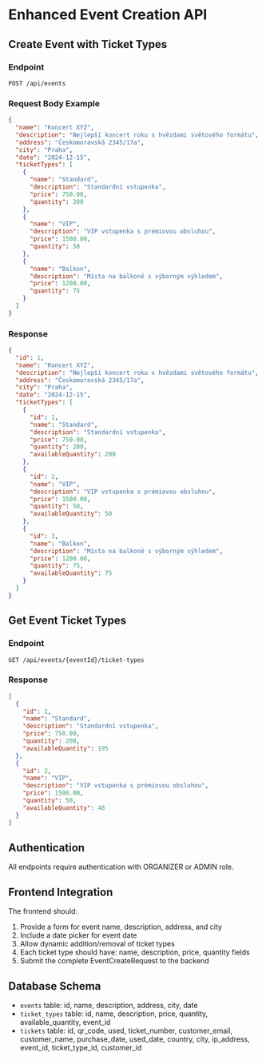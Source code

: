 # Enhanced Event Creation API

## Create Event with Ticket Types

### Endpoint
```
POST /api/events
```

### Request Body Example
```json
{
  "name": "Koncert XYZ",
  "description": "Nejlepší koncert roku s hvězdami světového formátu",
  "address": "Českomoravská 2345/17a",
  "city": "Praha",
  "date": "2024-12-15",
  "ticketTypes": [
    {
      "name": "Standard",
      "description": "Standardní vstupenka",
      "price": 750.00,
      "quantity": 200
    },
    {
      "name": "VIP",
      "description": "VIP vstupenka s prémiovou obsluhou",
      "price": 1500.00,
      "quantity": 50
    },
    {
      "name": "Balkon",
      "description": "Místa na balkoně s výborným výhledem",
      "price": 1200.00,
      "quantity": 75
    }
  ]
}
```

### Response
```json
{
  "id": 1,
  "name": "Koncert XYZ",
  "description": "Nejlepší koncert roku s hvězdami světového formátu",
  "address": "Českomoravská 2345/17a",
  "city": "Praha",
  "date": "2024-12-15",
  "ticketTypes": [
    {
      "id": 1,
      "name": "Standard",
      "description": "Standardní vstupenka",
      "price": 750.00,
      "quantity": 200,
      "availableQuantity": 200
    },
    {
      "id": 2,
      "name": "VIP",
      "description": "VIP vstupenka s prémiovou obsluhou",
      "price": 1500.00,
      "quantity": 50,
      "availableQuantity": 50
    },
    {
      "id": 3,
      "name": "Balkon",
      "description": "Místa na balkoně s výborným výhledem",
      "price": 1200.00,
      "quantity": 75,
      "availableQuantity": 75
    }
  ]
}
```

## Get Event Ticket Types

### Endpoint
```
GET /api/events/{eventId}/ticket-types
```

### Response
```json
[
  {
    "id": 1,
    "name": "Standard",
    "description": "Standardní vstupenka",
    "price": 750.00,
    "quantity": 200,
    "availableQuantity": 195
  },
  {
    "id": 2,
    "name": "VIP",
    "description": "VIP vstupenka s prémiovou obsluhou",
    "price": 1500.00,
    "quantity": 50,
    "availableQuantity": 48
  }
]
```

## Authentication
All endpoints require authentication with ORGANIZER or ADMIN role.

## Frontend Integration
The frontend should:
1. Provide a form for event name, description, address, and city
2. Include a date picker for event date
3. Allow dynamic addition/removal of ticket types
4. Each ticket type should have: name, description, price, quantity fields
5. Submit the complete EventCreateRequest to the backend

## Database Schema
- `events` table: id, name, description, address, city, date
- `ticket_types` table: id, name, description, price, quantity, available_quantity, event_id
- `tickets` table: id, qr_code, used, ticket_number, customer_email, customer_name, purchase_date, used_date, country, city, ip_address, event_id, ticket_type_id, customer_id